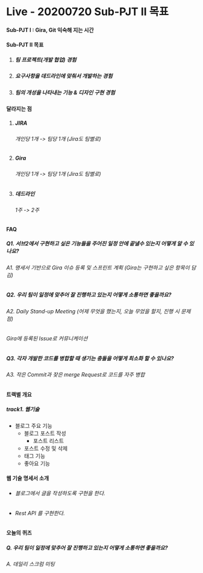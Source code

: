 # Live - 20200720 Sub-PJT II 목표

#### Sub-PJT I : Gira, Git 익숙해 지는 시간

#### Sub-PJT II 목표

1. ##### 팀 프로젝트(개발 협업) 경험

2. ##### 요구사항을 데드라인에 맞춰서 개발하는 경험

3. ##### 팀의 개성을 나타내는 기능 & 디자인 구현 경험



#### 달라지는 점 

1. ##### JIRA

   ###### 개인당 1개 -> 팀당 1개 (Jira도 팀별로)

2. ##### Gira

   ###### 개인당 1개 -> 팀당 1개 (Jira도 팀별로)

3. ##### 데드라인

   ###### 1주 -> 2주



#### FAQ

##### Q1. 서브2에서 구현하고 싶은 기능들을 주어진 일정 안에 끝낼수 있는지 어떻게 알 수 있나요?

###### A1. 명세서 기반으로 Gira 이슈 등록 및 스프린트 계획 (Gira는 구현하고 싶은 항목이 담김)

##### Q2. 우리 팀이 일정에 맞추어 잘 진행하고 있는지 어떻게  소통하면 좋을까요?

###### A2. Daily Stand-up Meeting (어제 무엇을 했는지, 오늘 무었을 할지, 진행 시 문제점)

###### Gira에 등록된 Issue로 커뮤니케이션

##### Q3. 각자 개발한 코드를 병합할 때 생기는 충돌을 어떻게 최소화 할 수 있나요?

###### A3. 작은 Commit과 잦은 merge Request로 코드를 자주 병합



#### 트랙별 개요

##### track1. 웹기술

 - 블로그 주요 기능
   	- 블로그 포스트 작성
      	- 포스트 리스트
   	- 포스트 수정 및 삭제
   	- 태그 기능
   	- 좋아요 기능



#### 웹 기술 명세서 소개

 - ###### 블로그에서 글을 작성하도록 구현을 한다.

- ###### Rest API 를 구현한다.



#### 오늘의 퀴즈

##### Q. 우리 팀이 일정에 맞추어 잘 진행하고 있는지 어떻게 소통하면 좋을까요?

###### A.  데일리 스크럼 미팅